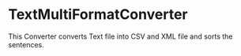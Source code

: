 # TextMultiFormatConverter
This Converter converts Text file into CSV and XML file and sorts the sentences.
